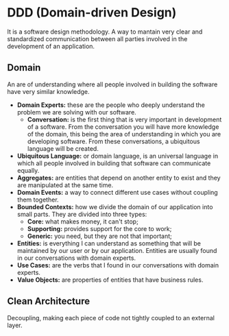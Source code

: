 # DDD (Domain-driven Design)

It is a software design methodology. A way to mantain very clear and standardized communication between all parties involved in the development of an application. 

## Domain

An are of understanding where all people involved in building the software have very similar knowledge.

- **Domain Experts:** these are the people who deeply understand the problem we are solving with our software.
  - **Conversation:** is the first thing that is very important in development of a software. From the conversation you will have more knowledge of the domain, this being the area of understanding in which you are developing software. From these conversations, a ubiquitous language will be created.
- **Ubiquitous Language:** or domain language, is an universal language in which all people involved in building that software can communicate equally.
- **Aggregates:** are entities that depend on another entity to exist and they are manipulated at the same time.
- **Domain Events:** a way to connect different use cases without coupling them together.
- **Bounded Contexts:** how we divide the domain of our application into small parts. They are divided into three types:
  - **Core:** what makes money, it can't stop;
  - **Supporting:** provides support for the core to work;
  - **Generic:** you need, but they are not that important;
- **Entities:** is everything I can understand as something that will be maintained by our user or by our application. Entities are usually found in our conversations with domain experts.
- **Use Cases:** are the verbs that I found in our conversations with domain experts.
- **Value Objects:** are properties of entities that have business rules.

## Clean Architecture

Decoupling, making each piece of code not tightly coupled to an external layer.

